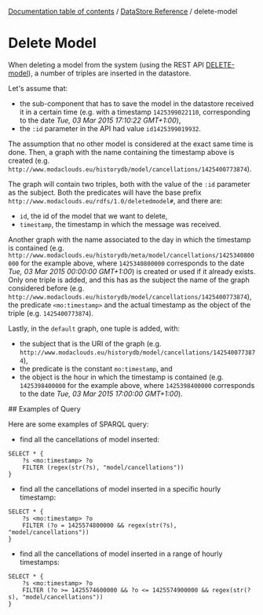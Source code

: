 [Documentation table of contents](../toc.md) / [DataStore Reference](../datastore.md) / delete-model

# Delete Model

When deleting a model from the system (using the REST API [DELETE-model](../rest/model/DELETE-model.md)), a number of triples are inserted in the datastore.

Let's assume that:

* the sub-component that has to save the model in the datastore received it in a certain time (e.g. with a timestamp `1425399022110`, corresponding to the date *Tue, 03 Mar 2015 17:10:22 GMT+1:00*),
* the `:id` parameter in the API had value `id1425399019932`.

The assumption that no other model is considered at the exact same time is done. Then, a graph with the name containing the timestamp above is created (e.g. `http://www.modaclouds.eu/historydb/model/cancellations/1425400773874`).

The graph will contain two triples, both with the value of the `:id` parameter as the subject. Both the predicates will have the base prefix `http://www.modaclouds.eu/rdfs/1.0/deletedmodel#`, and there are:

* `id`, the id of the model that we want to delete,
* `timestamp`, the timestamp in which the message was received.

Another graph with the name associated to the day in which the timestamp is contained (e.g. `http://www.modaclouds.eu/historydb/meta/model/cancellations/1425340800000` for the example above, where `1425340800000` corresponds to the date *Tue, 03 Mar 2015 00:00:00 GMT+1:00*) is created or used if it already exists.
Only one triple is added, and this has as the subject the name of the graph considered before (e.g. `http://www.modaclouds.eu/historydb/model/cancellations/1425400773874`), the predicate `<mo:timestamp>` and the actual timestamp as the object of the triple (e.g. `1425400773874`).

Lastly, in the `default` graph, one tuple is added, with:

* the subject that is the URI of the graph (e.g. `http://www.modaclouds.eu/historydb/model/cancellations/1425400773874`),
* the predicate is the constant `mo:timestamp`, and
* the object is the hour in which the timestamp is contained (e.g. `1425398400000` for the example above, where `1425398400000` corresponds to the date *Tue, 03 Mar 2015 17:00:00 GMT+1:00*).

## Examples of Query

Here are some examples of SPARQL query:

* find all the cancellations of model inserted:

```sparql
SELECT * {
    ?s <mo:timestamp> ?o
    FILTER (regex(str(?s), "model/cancellations"))
}
```

* find all the cancellations of model inserted in a specific hourly timestamp:

```sparql
SELECT * {
    ?s <mo:timestamp> ?o 
    FILTER (?o = 1425574800000 && regex(str(?s), "model/cancellations"))
}
```

* find all the cancellations of model inserted in a range of hourly timestamps:

```sparql
SELECT * {
    ?s <mo:timestamp> ?o
    FILTER (?o >= 1425574600000 && ?o <= 1425574900000 && regex(str(?s), "model/cancellations"))
}
```